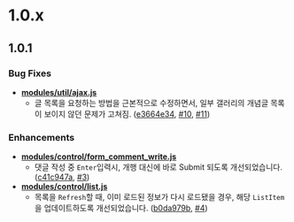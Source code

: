 1.0.x
==========

## 1.0.1

### Bug Fixes
- **[modules/util/ajax.js](https://github.com/lesomnus/chrome.dcsm/blob/master/src/modules/util/ajax.js)**
  - 글 목록을 요청하는 방법을 근본적으로 수정하면서, 일부 갤러리의 개념글 목록이 보이지 않던 문제가 고쳐짐.
    ([e3664e34](https://github.com/lesomnus/chrome.dcsm/commit/e3664e342e81eb2c6493dd52e89dd1659176612a),
     [#10](https://github.com/lesomnus/chrome.dcsm/issues/10),
     [#11](https://github.com/lesomnus/chrome.dcsm/pull/11))

### Enhancements
- **[modules/control/form_comment_write.js](https://github.com/lesomnus/chrome.dcsm/blob/master/src/modules/control/form_comment_write.js)**
  - 댓글 작성 중 `Enter`입력시, 개행 대신에 바로 Submit 되도록 개선되었습니다.
    ([c41c947a](https://github.com/lesomnus/chrome.dcsm/commit/c41c947a2770ca5fd1e03c302bcd3447bae5907c),
     [#3](https://github.com/lesomnus/chrome.dcsm/issues/3))
- **[modules/control/list.js](https://github.com/lesomnus/chrome.dcsm/blob/master/src/modules/control/list.js)**
  - 목록을 `Refresh`할 때, 이미 로드된 정보가 다시 로드됐을 경우, 해당 `ListItem`을 업데이트하도록 개선되었습니다. 
    ([b0da979b](https://github.com/lesomnus/chrome.dcsm/commit/b0da979bde65aa85fc5a0a09d39c0c6a14c7cb3f),
     [#4](https://github.com/lesomnus/chrome.dcsm/issues/14))